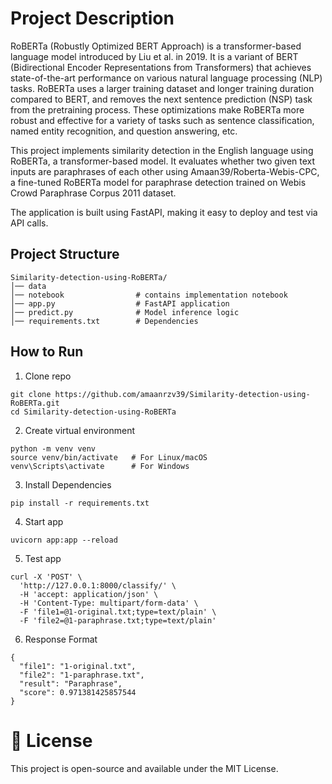 # Project Description
RoBERTa (Robustly Optimized BERT Approach) is a transformer-based language model introduced by Liu et al. in 2019. It is a variant of BERT (Bidirectional Encoder Representations from Transformers) that achieves state-of-the-art performance on various natural language processing (NLP) tasks. RoBERTa uses a larger training dataset and longer training duration compared to BERT, and removes the next sentence prediction (NSP) task from the pretraining process. These optimizations make RoBERTa more robust and effective for a variety of tasks such as sentence classification, named entity recognition, and question answering, etc.

This project implements similarity detection in the English language using RoBERTa, a transformer-based model. It evaluates whether two given text inputs are paraphrases of each other using Amaan39/Roberta-Webis-CPC, a fine-tuned RoBERTa model for paraphrase detection trained on Webis Crowd Paraphrase Corpus 2011 dataset.

The application is built using FastAPI, making it easy to deploy and test via API calls.

## Project Structure
```
Similarity-detection-using-RoBERTa/
│── data
│── notebook                # contains implementation notebook
│── app.py                  # FastAPI application
│── predict.py              # Model inference logic
│── requirements.txt        # Dependencies

```

## How to Run
1. Clone repo
```
git clone https://github.com/amaanrzv39/Similarity-detection-using-RoBERTa.git
cd Similarity-detection-using-RoBERTa
```
2. Create virtual environment
```
python -m venv venv
source venv/bin/activate   # For Linux/macOS
venv\Scripts\activate      # For Windows
```
3. Install Dependencies
```
pip install -r requirements.txt
```
4. Start app
```
uvicorn app:app --reload
```
5. Test app
```
curl -X 'POST' \
  'http://127.0.0.1:8000/classify/' \
  -H 'accept: application/json' \
  -H 'Content-Type: multipart/form-data' \
  -F 'file1=@1-original.txt;type=text/plain' \
  -F 'file2=@1-paraphrase.txt;type=text/plain'
```
6. Response Format
```
{
  "file1": "1-original.txt",
  "file2": "1-paraphrase.txt",
  "result": "Paraphrase",
  "score": 0.971381425857544
}
```

# 📜 License

This project is open-source and available under the MIT License.